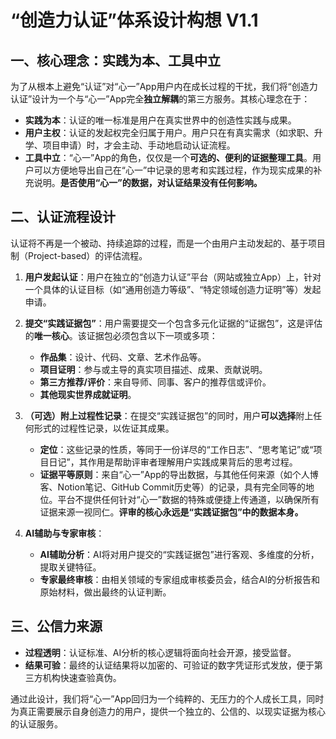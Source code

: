 # “创造力认证”体系设计构想 V1.1

## 一、核心理念：实践为本、工具中立

为了从根本上避免“认证”对“心一”App用户内在成长过程的干扰，我们将“创造力认证”设计为一个与“心一”App完全**独立解耦**的第三方服务。其核心理念在于：

*   **实践为本**：认证的唯一标准是用户在真实世界中的创造性实践与成果。
*   **用户主权**：认证的发起权完全归属于用户。用户只在有真实需求（如求职、升学、项目申请）时，才会主动、手动地启动认证流程。
*   **工具中立**：“心一”App的角色，仅仅是一个**可选的、便利的证据整理工具**。用户可以方便地导出自己在“心一”中记录的思考和实践过程，作为现实成果的补充说明。**是否使用“心一”的数据，对认证结果没有任何影响。**

## 二、认证流程设计

认证将不再是一个被动、持续追踪的过程，而是一个由用户主动发起的、基于项目制（Project-based）的评估流程。

1.  **用户发起认证**：用户在独立的“创造力认证”平台（网站或独立App）上，针对一个具体的认证目标（如“通用创造力等级”、“特定领域创造力证明”等）发起申请。

2.  **提交“实践证据包”**：用户需要提交一个包含多元化证据的“证据包”，这是评估的**唯一核心**。该证据包必须包含以下一项或多项：
    *   **作品集**：设计、代码、文章、艺术作品等。
    *   **项目证明**：参与或主导的真实项目描述、成果、贡献说明。
    *   **第三方推荐/评价**：来自导师、同事、客户的推荐信或评价。
    *   **其他现实世界成就证明**。

3.  **（可选）附上过程性记录**：在提交“实践证据包”的同时，用户**可以选择**附上任何形式的过程性记录，以佐证其成果。
    *   **定位**：这些记录的性质，等同于一份详尽的“工作日志”、“思考笔记”或“项目日记”，其作用是帮助评审者理解用户实践成果背后的思考过程。
    *   **证据平等原则**：来自“心一”App的导出数据，与其他任何来源（如个人博客、Notion笔记、GitHub Commit历史等）的记录，具有完全同等的地位。平台不提供任何针对“心一”数据的特殊或便捷上传通道，以确保所有证据来源一视同仁。**评审的核心永远是“实践证据包”中的数据本身。**

4.  **AI辅助与专家审核**：
    *   **AI辅助分析**：AI将对用户提交的“实践证据包”进行客观、多维度的分析，提取关键特征。
    *   **专家最终审核**：由相关领域的专家组成审核委员会，结合AI的分析报告和原始材料，做出最终的认证判断。

## 三、公信力来源

*   **过程透明**：认证标准、AI分析的核心逻辑将面向社会开源，接受监督。
*   **结果可验**：最终的认证结果将以加密的、可验证的数字凭证形式发放，便于第三方机构快速查验真伪。

通过此设计，我们将“心一”App回归为一个纯粹的、无压力的个人成长工具，同时为真正需要展示自身创造力的用户，提供一个独立的、公信的、以现实证据为核心的认证服务。